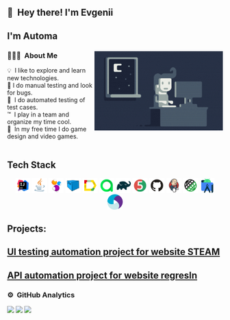  ## 👋 &nbsp;Hey there! I'm Evgenii 
## I'm Automa

### 👨🏻‍💻 &nbsp;About Me <img alt="Night Coding" src="https://raw.githubusercontent.com/AVS1508/AVS1508/master/assets/Night-Coding.gif" align="right"/>


💡 &nbsp;I like to explore and learn new technologies. \
🐛&nbsp;I do manual testing and look for bugs. \
💾 &nbsp;I do automated testing of test cases. \
™️ &nbsp;I play in a team and organize my time cool. \
👾 &nbsp;In my free time I do game design and video games. \
 &nbsp;


 

                      
                     

 ## Tech Stack
 <p align="center">
<img width="7%" title="IntelliJ IDEA" src="assets/Idea.svg">
<img width="7%" title="Java" src="assets/Java.svg">
<img width="7%" title="Selenide" src="assets/Selenide.svg">
<img width="7%" title="Selenoid" src="assets/Selenoid.svg">
<img width="7%" title="Allure Report" src="assets/Allure.svg">
<img width="7%" title="Allure Test Ops" src="assets/Allure_TO.svg">
<img width="7%" title="Gradle" src="assets/Gradle.svg">
<img width="7%" title="JUnit5" src="assets/Junit5.svg">
<img width="7%" title="GitHub" src="assets/GitHub.svg">
<img width="7%" title="Jenkins" src="assets/Jenkins.svg">
<img width="7%" title="Rest Assured" src="assets/RestAssured.svg">
<img width="7%" title="Android Studio" src="assets/androidstudio.svg">
<img width="7%" title="Appium" src="assets/appium.svg">
</p>

## Projects:
## <a target="_blank" href="https://github.com/Hlammaster/steam_ui_project"> UI testing automation project for website [STEAM](https://store.steampowered.com/) 

## <a target="_blank" href="https://github.com/Hlammaster/regresIn_api_project"> API automation project for  website [regresIn](https://reqres.in)
 


### ⚙️ &nbsp;GitHub Analytics
![](http://github-profile-summary-cards.vercel.app/api/cards/stats?username=Hlammaster&theme=algolia)
![](http://github-profile-summary-cards.vercel.app/api/cards/repos-per-language?username=Hlammaster&theme=algolia)
![](https://github-profile-summary-cards.vercel.app/api/cards/profile-details?username=Hlammaster&theme=algolia)
